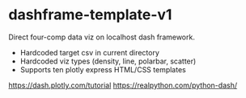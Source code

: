 # dashframe-template-v1
Direct four-comp data viz on localhost dash framework.
- Hardcoded target csv in current directory
- Hardcoded viz types (density, line, polarbar, scatter)
- Supports ten plotly express HTML/CSS templates

https://dash.plotly.com/tutorial
https://realpython.com/python-dash/
